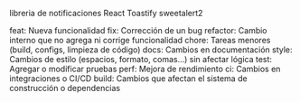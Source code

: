 libreria de notificaciones
React Toastify
sweetalert2

feat: Nueva funcionalidad
fix: Corrección de un bug
refactor: Cambio interno que no agrega ni corrige funcionalidad
chore: Tareas menores (build, configs, limpieza de código)
docs: Cambios en documentación
style: Cambios de estilo (espacios, formato, comas...) sin afectar lógica
test: Agregar o modificar pruebas
perf: Mejora de rendimiento
ci: Cambios en integraciones o CI/CD
build: Cambios que afectan el sistema de construcción o dependencias
